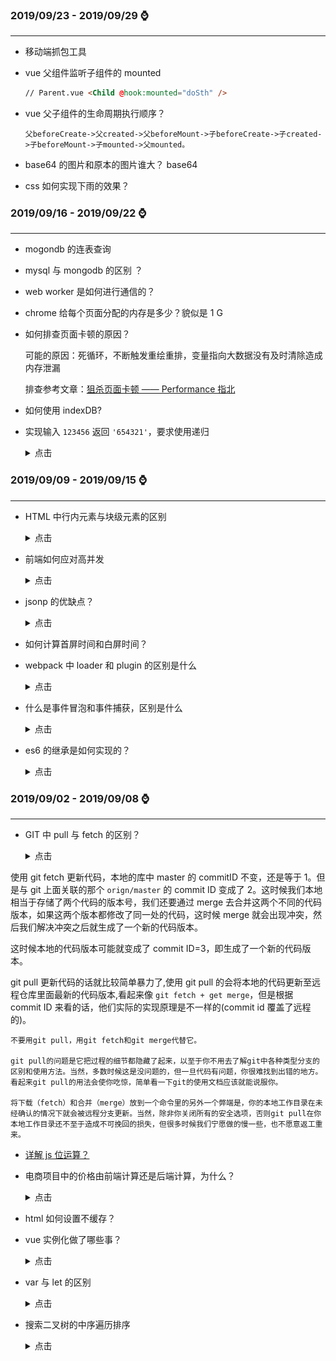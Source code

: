 ### **2019/09/23 - 2019/09/29** :watch:

---

- 移动端抓包工具

- vue 父组件监听子组件的 mounted

  ```html
  // Parent.vue <Child @hook:mounted="doSth" />
  ```

- vue 父子组件的生命周期执行顺序？

  `父beforeCreate->父created->父beforeMount->子beforeCreate->子created->子beforeMount->子mounted->父mounted。`

- base64 的图片和原本的图片谁大？ base64

- css 如何实现下雨的效果？

### **2019/09/16 - 2019/09/22** :watch:

---

- mogondb 的连表查询

- mysql 与 mongodb 的区别 ？

- web worker 是如何进行通信的？

- chrome 给每个页面分配的内存是多少？貌似是 1 G

- 如何排查页面卡顿的原因？

  可能的原因：死循环，不断触发重绘重排，变量指向大数据没有及时清除造成内存泄漏

  排查参考文章：[狙杀页面卡顿 —— Performance 指北](https://juejin.im/post/5b65105f5188251b134e9778)

- 如何使用 indexDB?

- 实现输入 `123456` 返回 `'654321'`，要求使用递归

  <details>
  <summary>点击</summary>

  ```js
  function reversal(num) {
    if (num < 10) return num + '';
    let value = (num / 10) | 0;
    let cha = num % 10;
    return `${cha}${reversal(value)}`;
  }
  ```

  </details>

### **2019/09/09 - 2019/09/15** :watch:

---

- HTML 中行内元素与块级元素的区别

  <details>
  <summary>点击</summary>

  行内元素水平排列，块级元素垂直排列。

  行内元素不可以设置宽高，宽度高度随文本内容的变化而变化，但是可以设置行高（line-height），同时在设置外边距 margin 上下无效，左右有效，内填充 padding 上下无效，左右有效；块级元素可以设置宽高，并且宽度高度以及外边距，内填充都可随意控制。

  </details>

- 前端如何应对高并发

  <details>
  <summary>点击</summary>

  1. 减少 http 请求，如按钮防抖

  2. 启用浏览器缓存

  3. 压缩静态资源，开启 gzip

  4. cdn 加速

  5. 独立图片服务器

  </details>

- jsonp 的优缺点？

  <details>
  <summary>点击</summary>

  JSONP 的优点是：它不像 XMLHttpRequest 对象实现的 Ajax 请求那样受到同源策略的限制；它的兼容性更好，在更加古老的浏览器中都 可以运行，不需要 XMLHttpRequest 或 ActiveX 的支持；并且在请求完毕后可以通过调用 callback 的方式回传结果。

  JSONP 的缺点则是：它只支持 GET 请求而不支持 POST 等其它类型的 HTTP 请求；它只支持跨域 HTTP 请求这种情况，不能解决不同域的两个页面之间如何进行 JavaScript 调用的问题。

  </details>

* 如何计算首屏时间和白屏时间？

* webpack 中 loader 和 plugin 的区别是什么

  <details>
  <summary>点击</summary>

  loader 一般是将某个语法统一处理为统一的语法

  plugin 一般是在打包前或打包后对结果进行再次操作

  </details>

* 什么是事件冒泡和事件捕获，区别是什么

  <details>
  <summary>点击</summary>

  事件冒泡可以形象地比喻为把一颗石头投入水中，泡泡会一直从水底冒出水面。也就是说，事件会从最内层的元素开始发生，一直向上传播，直到 document 对象。与事件冒泡相反，事件捕获会从最外层开始发生，直到最具体的元素。

  </details>

- es6 的继承是如何实现的？

  <details>
  <summary>点击</summary>

  简单的说：

  ```js
  subClass.prototype.__proto__ = superClass.prototype;

  subClass.__proto__ = superClass;
  ```

  那为什么这样一倒腾，它就实现了继承了呢?

  首先 `subClass.prototype.__proto__ = superClass.prototype` 保证了 `c instanceof Parent` 是 `true` , Child 的实例可以访问到父类的属性，包括内部属性，以及原型属性。其次，`subClass.__proto__ = superClass`，保证了 `Child.height` 也能访问到，也就是静态方法。

  </details>

### **2019/09/02 - 2019/09/08** :watch:

---

- GIT 中 pull 与 fetch 的区别？

  <details>
  <summary>点击</summary>

使用 git fetch 更新代码，本地的库中 master 的 commitID 不变，还是等于 1。但是与 git 上面关联的那个 `orign/master` 的 commit ID 变成了 2。这时候我们本地相当于存储了两个代码的版本号，我们还要通过 merge 去合并这两个不同的代码版本，如果这两个版本都修改了同一处的代码，这时候 merge 就会出现冲突，然后我们解决冲突之后就生成了一个新的代码版本。

这时候本地的代码版本可能就变成了 commit ID=3，即生成了一个新的代码版本。

git pull 更新代码的话就比较简单暴力了,使用 git pull 的会将本地的代码更新至远程仓库里面最新的代码版本,看起来像 `git fetch + get merge`，但是根据 commit ID 来看的话，他们实际的实现原理是不一样的(commit id 覆盖了远程的)。

```
不要用git pull，用git fetch和git merge代替它。

git pull的问题是它把过程的细节都隐藏了起来，以至于你不用去了解git中各种类型分支的区别和使用方法。当然，多数时候这是没问题的，但一旦代码有问题，你很难找到出错的地方。看起来git pull的用法会使你吃惊，简单看一下git的使用文档应该就能说服你。

将下载（fetch）和合并（merge）放到一个命令里的另外一个弊端是，你的本地工作目录在未经确认的情况下就会被远程分支更新。当然，除非你关闭所有的安全选项，否则git pull在你本地工作目录还不至于造成不可挽回的损失，但很多时候我们宁愿做的慢一些，也不愿意返工重来。

```

  </details>

- [详解 js 位运算？](../javascript/详解javascript位运算.md)

- 电商项目中的价格由前端计算还是后端计算，为什么？

  <details>
  <summary>点击</summary>

  如购物车的价格，由前端计算显示，能提高用户体验；

  订单实际价格应由后端进行计算，如果由前端进行计算，可能出现代码注入修改价格，或者是伪装用户身份提交极低的价格生成订单，或者是拦截请求修改请求的价格参数，这些都是很危险的。

  所以显示由前端进行计算，实际价格应由后端进行计算，这样会出现一个问题：如果前端计算不正确该怎么办？此时想到的办法就是在前端计算完价格后显示给用户，然后调用后台接口计算价格判断是否有误，再进行抉择。

  </details>

- html 如何设置不缓存？

- vue 实例化做了哪些事？

  <details>
  <summary>点击</summary>

  可以参考文章：[《实例化 vue 发生了什么》](https://segmentfault.com/a/1190000012835456), [《如何解释 vue 的生命周期才能令面试官满意？》](https://zhuanlan.zhihu.com/p/79464753)
  ![](../../image/vue_instance_source.png)

  </details>

- var 与 let 的区别

  <details>
  <summary>点击</summary>

  1. 可以用 let 定义块级作用域变量
  2. let 没有变量提升与暂时性死区
  3. let 变量不能重复声明

  </details>

- 搜索二叉树的中序遍历排序

  <details>
  <summary>点击</summary>
    
  对于任意一个节点，先遍历他的左子树，再遍历本身，再遍历右子树，最后得到一个升序的数组

  ```js
  function Node(val) {
    this.left = null;
    this.right = null;
    this.value = val;
  }

  function generateBST(root, array) {
    var length = array.length;

    for (var i = 1; i < length; i++) {
      insertNode(root, array[i]);
    }
  }

  function insertNode(node, value) {
    if (value < node.value) {
      if (node.left === null) {
        node.left = new Node(value);
      } else {
        node = node.left;
        insertNode(node, value);
      }
    } else {
      if (node.right === null) {
        node.right = new Node(value);
      } else {
        node = node.right;
        insertNode(node, value);
      }
    }
  }

  var array = [2, 3, 4, 12, 3, 54, 6, 7, 1];
  var root = new Node(array[0]);

  generateBST(root, array);

  // 中序遍历
  function inorderSearch(root) {
    var array = [];

    _inorderSearch(root, array);
    return array;
  }

  function _inorderSearch(node, array) {
    if (!node) {
      return;
    }
    _inorderSearch(node.left, array);
    array.push(node.value);
    _inorderSearch(node.right, array);
  }
  console.log(root);
  console.log(inorderSearch(root));
  ```

  </details>
